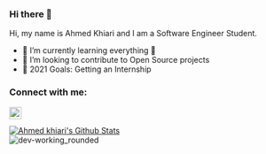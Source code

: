 ### Hi there 👋 
Hi, my name is Ahmed Khiari and I am a Software Engineer Student.
- 🌱 I’m currently learning everything 🤣
- 👯 I’m looking to contribute to Open Source projects
- 🥅 2021 Goals: Getting an Internship

### Connect with me:
[<img align="left" alt="codeSTACKr | LinkedIn" width="22px" src="https://cdn.jsdelivr.net/npm/simple-icons@v3/icons/linkedin.svg" />][linkedin]
<br/><br/>
[![Ahmed khiari's Github Stats](https://github-readme-stats.vercel.app/api?username=Ahmedkr5&show_icons=true&theme=dracula)](https://github.com/Ahmedkr5/github-readme-stats)
<br/>
![dev-working_rounded](https://user-images.githubusercontent.com/60600220/135900383-183c521d-6a36-41f0-acb1-d7f343081cd1.gif)


[linkedin]: https://www.linkedin.com/in/ahmedkr/












